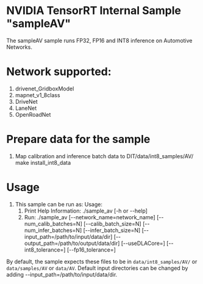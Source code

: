 # NVIDIA TensorRT Internal Sample "sampleAV"

The sampleAV sample runs FP32, FP16 and INT8 inference on Automotive Networks.

# Network supported:
1. drivenet_GridboxModel
2. mapnet_v1_8class
3. DriveNet
4. LaneNet
5. OpenRoadNet

# Prepare data for the sample
1. Map calibration and inference batch data to DIT/data/int8_samples/AV/
    make install_int8_data

# Usage

1. This sample can be run as:
    Usage:
    1. Print Help Information: 
        ./sample_av [-h or --help]
    2. Run:
        ./sample_av [--network_name=network_name] [--num_calib_batches=N] [--calib_batch_size=N] [--num_infer_batches=N] [--infer_batch_size=N] [--input_path=/path/to/input/data/dir] [--output_path=/path/to/output/data/dir] [--useDLACore=<int>] [--int8_tolerance=<float>] [--fp16_tolerance=<float>]

By default, the sample expects these files to be in `data/int8_samples/AV/` or `data/samples/AV` or `data/AV`. Default input directories can be changed by adding --input_path=/path/to/input/data/dir.
